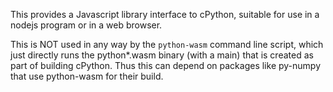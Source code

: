 This provides a Javascript library interface to cPython, suitable for
use in a nodejs program or in a web browser. 

This is NOT used in any way by the `python-wasm` command line script, 
which just directly runs the python*.wasm binary (with a main) that is
created as part of building cPython.  Thus this can depend on packages 
like py-numpy that use python-wasm for their build.
